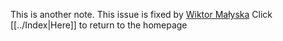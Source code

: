 This is another note. This issue is fixed by [Wiktor Małyska](https://github.com/wiktormalyska) Click [[../Index|Here]] to return to the homepage
